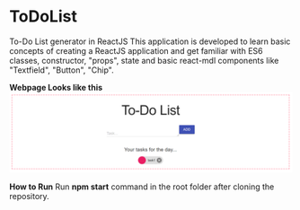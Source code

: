 # ToDoList
To-Do List generator in ReactJS
This application is developed to learn basic concepts of creating a ReactJS application and get familiar with ES6 classes, constructor, "props", state and basic react-mdl components like "Textfield", "Button", "Chip". 

**Webpage Looks like this**
![Homepage](/images/homepage.png)

**How to Run**
Run **npm start** command in the root folder after cloning the repository.

